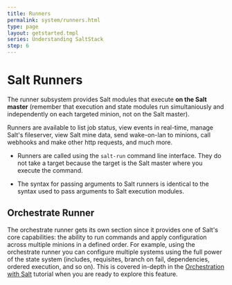 ```yaml
---
title: Runners
permalink: system/runners.html
type: page
layout: getstarted.tmpl
series: Understanding SaltStack
step: 6
---
```


# Salt Runners

The runner subsystem provides Salt modules that execute **on the Salt master** (remember that execution and state modules run simultaniously and independently on each targeted minion, not on the Salt master). 

Runners are available to list job status, view events in real-time, manage Salt's fileserver, view Salt mine data, send wake-on-lan to minions, call webhooks and make other http requests, and much more.

- Runners are called using the `salt-run` command line interface. They do not take a target because the target is the Salt master where you execute the command.

- The syntax for passing arguments to Salt runners is identical to the syntax used to pass arguments to Salt execution modules.

## Orchestrate Runner

The orchestrate runner gets its own section since it provides one of Salt's core capabilities: the ability to run commands and apply configuration across multiple minions in a defined order. For example, using the orchestrate runner you can configure multiple systems using the full power of the state system (includes, requisites, branch on fail, dependencies, ordered execution, and so on). This is covered in-depth in the [Orchestration with Salt](https://docs.saltstack.com/en/latest/topics/tutorials/states_pt5.html) tutorial when you are ready to explore this feature.

